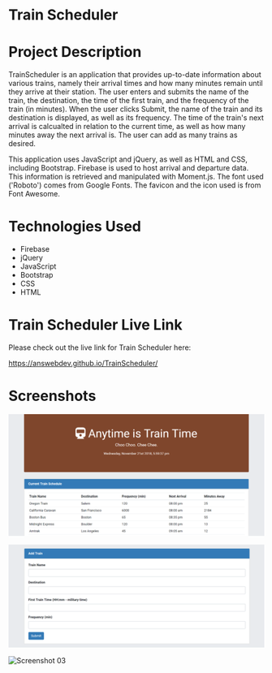 # Train Scheduler

# Project Description

TrainScheduler is an application that provides up-to-date information about various trains, namely their arrival times and how many minutes remain until they arrive at their station. The user enters and submits the name of the train, the destination, the time of the first train, and the frequency of the train (in minutes). When the user clicks Submit, the name of the train and its destination is displayed, as well as its frequency. The time of the train's next arrival is calcualted in relation to the current time, as well as how many minutes away the next arrival is. The user can add as many trains as desired.

This application uses JavaScript and jQuery, as well as HTML and CSS, including Bootstrap. Firebase is used to host arrival and departure data. This information is retrieved and manipulated with Moment.js. The font used ('Roboto') comes from Google Fonts. The favicon and the icon used is from Font Awesome.

# Technologies Used

* Firebase
* jQuery
* JavaScript
* Bootstrap
* CSS
* HTML

# Train Scheduler Live Link

Please check out the live link for Train Scheduler here:

https://answebdev.github.io/TrainScheduler/

# Screenshots

![Screenshot 01](screenshots/trainScheduler_screenshot01.png "Trivia Questions")

![Screenshot 02](screenshots/trainScheduler_screenshot02.png "Scoreboard")

![Screenshot 03](screenshots/triviaGameDemo.gif "Demo")

